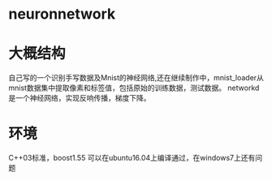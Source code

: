 # neuronnetwork

# 大概结构
自己写的一个识别手写数据及Mnist的神经网络,还在继续制作中，mnist_loader从mnist数据集中提取像素和标签值，包括原始的训练数据，测试数据。
networkd是一个神经网络，实现反响传播，梯度下降。

# 环境
C++03标准，boost1.55
可以在ubuntu16.04上编译通过，在windows7上还有问题
